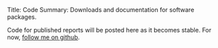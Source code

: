 Title: Code
Summary: Downloads and documentation for software packages.

Code for published reports will be posted here as it becomes stable. For now, [follow me on github](https://github.com/psadil).
